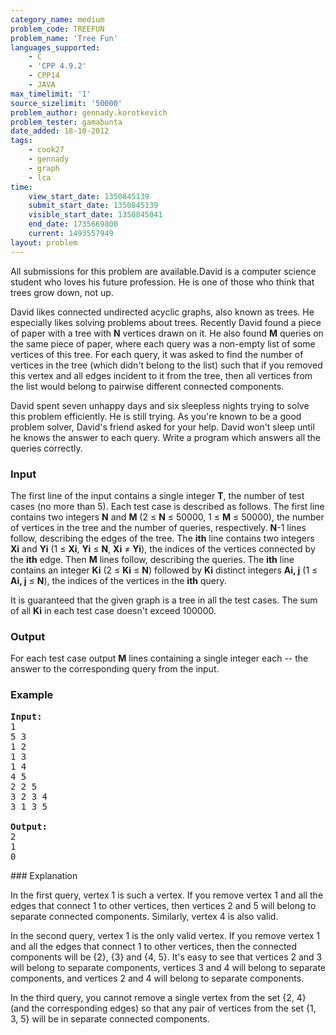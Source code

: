 ```yaml
---
category_name: medium
problem_code: TREEFUN
problem_name: 'Tree Fun'
languages_supported:
    - C
    - 'CPP 4.9.2'
    - CPP14
    - JAVA
max_timelimit: '1'
source_sizelimit: '50000'
problem_author: gennady.korotkevich
problem_tester: gamabunta
date_added: 18-10-2012
tags:
    - cook27
    - gennady
    - graph
    - lca
time:
    view_start_date: 1350845139
    submit_start_date: 1350845139
    visible_start_date: 1350845041
    end_date: 1735669800
    current: 1493557949
layout: problem
---
```

All submissions for this problem are available.David is a computer science student who loves his future profession. He is one of those who think that trees grow down, not up.

David likes connected undirected acyclic graphs, also known as trees. He especially likes solving problems about trees. Recently David found a piece of paper with a tree with **N** vertices drawn on it. He also found **M** queries on the same piece of paper, where each query was a non-empty list of some vertices of this tree. For each query, it was asked to find the number of vertices in the tree (which didn't belong to the list) such that if you removed this vertex and all edges incident to it from the tree, then all vertices from the list would belong to pairwise different connected components.

David spent seven unhappy days and six sleepless nights trying to solve this problem efficiently. He is still trying. As you're known to be a good problem solver, David's friend asked for your help. David won't sleep until he knows the answer to each query. Write a program which answers all the queries correctly.

### Input

The first line of the input contains a single integer **T**, the number of test cases (no more than 5). Each test case is described as follows. The first line contains two integers **N** and **M** (2 ≤ **N** ≤ 50000, 1 ≤ **M** ≤ 50000), the number of vertices in the tree and the number of queries, respectively. **N**-1 lines follow, describing the edges of the tree. The **ith** line contains two integers **Xi** and **Yi** (1 ≤ **Xi**, **Yi** ≤ **N**, **Xi** ≠ **Yi**), the indices of the vertices connected by the **ith** edge. Then **M** lines follow, describing the queries. The **ith** line contains an integer **Ki** (2 ≤ **Ki** ≤ **N**) followed by **Ki** distinct integers **Ai, j** (1 ≤ **Ai, j** ≤ **N**), the indices of the vertices in the **ith** query.

It is guaranteed that the given graph is a tree in all the test cases. The sum of all **Ki** in each test case doesn't exceed 100000.

### Output

For each test case output **M** lines containing a single integer each -- the answer to the corresponding query from the input.

### Example

<pre>
<b>Input:</b>
1
5 3
1 2
1 3
1 4
4 5
2 2 5
3 2 3 4
3 1 3 5

<b>Output:</b>
2
1
0
</pre>### Explanation

In the first query, vertex 1 is such a vertex. If you remove vertex 1 and all the edges that connect 1 to other vertices, then vertices 2 and 5 will belong to separate connected components. Similarly, vertex 4 is also valid.

In the second query, vertex 1 is the only valid vertex. If you remove vertex 1 and all the edges that connect 1 to other vertices, then the connected components will be {2}, {3} and {4, 5}. It's easy to see that vertices 2 and 3 will belong to separate components, vertices 3 and 4 will belong to separate components, and vertices 2 and 4 will belong to separate components.

In the third query, you cannot remove a single vertex from the set {2, 4} (and the corresponding edges) so that any pair of vertices from the set {1, 3, 5} will be in separate connected components.
